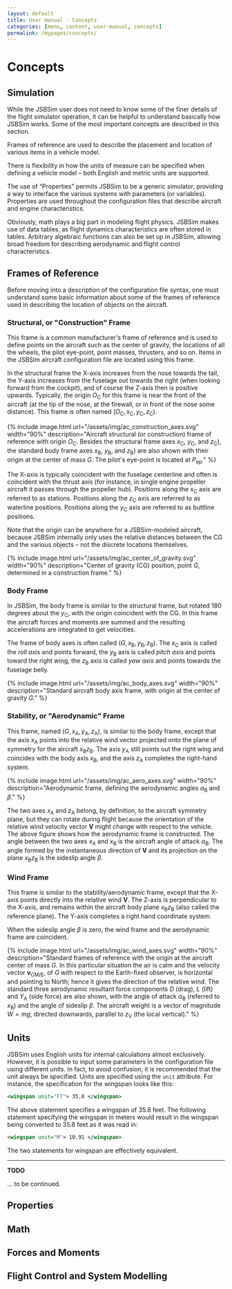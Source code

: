 ```yaml
---
layout: default
title: User manual - Concepts
categories: [menu, content, user-manual, concepts]
permalink: /mypages/concepts/
---
```


# Concepts

## Simulation

While the JSBSim user does not need to know some of the finer details of the flight simulator operation, it can be helpful to understand basically how JSBSim works. Some of the most important concepts are described in this section.

Frames of reference are used to describe the placement and location of various items in a vehicle model.

There is flexibility in how the units of measure can be specified when defining a vehicle model – both English and metric units are supported.

The use of “Properties” permits JSBSim to be a generic simulator, providing a way to interface the various systems with parameters (or variables). Properties are used throughout the configuration files that describe aircraft and engine characteristics.

Obviously, math plays a big part in modeling flight physics. JSBSim makes use of data tables, as flight dynamics characteristics are often stored in tables. Arbitrary algebraic functions can also be set up in JSBSim, allowing broad freedom for describing aerodynamic and flight control characteristics.

## Frames of Reference

Before moving into a description of the configuration file syntax, one must understand some basic information about some of the frames of reference used in describing the location of objects on the aircraft.

### Structural, or "Construction" Frame

This frame is a common manufacturer's frame of reference and is used to define points on the aircraft such as the center of gravity, the locations of all the wheels, the pilot eye-point, point masses, thrusters, and so on. Items in the JSBSim aircraft configuration file are located using this frame.

In the structural frame the X-axis increases from the nose towards the tail, the Y-axis increases from the fuselage out towards the right (when looking forward from the cockpit), and of course the Z-axis then is positive upwards. Typically, the origin $O_\mathrm{C}$ for this frame is near the front of the aircraft (at the tip of the nose, at the firewall, or in front of the nose some distance). This frame is often named $(O_\mathrm{C}, x_\mathrm{C}, y_\mathrm{C}, z_\mathrm{C})$.

{% include image.html
  url="/assets/img/ac_construction_axes.svg"
  width="90%"
  description="Aircraft structural (or construction) frame of reference with origin $O_\mathrm{C}$. Besides the structural frame axes $x_\mathrm{C}$, $y_\mathrm{C}$, and $z_\mathrm{C})$, the standard body frame axes $x_\mathrm{B}$, $y_\mathrm{B}$, and $z_\mathrm{B})$ are also shown with their origin at the center of mass $G$. The pilot's eye-point is located at $P_\mathrm{ep}$."
  %}

The X-axis is typically coincident with the fuselage centerline and often is coincident with the thrust axis (for instance, in single engine propeller aircraft it passes through the propeller hub). Positions along the $x_\mathrm{C}$ axis are referred to as stations. Positions along the $z_\mathrm{C}$ axis are referred to as waterline positions. Positions along the $y_\mathrm{C}$ axis are referred to as buttline positions.

Note that the origin can be anywhere for a JSBSim-modeled aircraft, because JSBSim internally only uses the relative distances between the CG and the various objects – not the discrete locations themselves.

{% include image.html
  url="/assets/img/ac_center_of_gravity.svg"
  width="90%"
  description="Center of gravity (CG) position, point $G$, determined in a construction frame."
  %}

### Body Frame

In JSBSim, the body frame is similar to the structural frame, but rotated 180 degrees about the $y_\mathrm{C}$, with the origin coincident with the CG. In this frame the aircraft forces and moments are summed and the resulting accelerations are integrated to get velocities.

The frame of body axes is often called $(G, x_\mathrm{B}, y_\mathrm{B}, z_\mathrm{B})$. The $x_\mathrm{C}$ axis is called the *roll axis* and points forward, the $y_\mathrm{B}$ axis is called *pitch axis* and points toward the right wing, the $z_\mathrm{B}$ axis is called *yaw axis* and points towards the fuselage belly.

{% include image.html
  url="/assets/img/ac_body_axes.svg"
  width="90%"
  description="Standard aircraft body axis frame, with origin at the center of gravity $G$."
  %}

### Stability, or "Aerodynamic" Frame

This frame, named $(G, x_\mathrm{A}, y_\mathrm{A}, z_\mathrm{A})$, is similar to the body frame, except that the axis $x_\mathrm{A}$ points into the relative wind vector projected onto the plane of symmetry for the aircraft $x_\mathrm{B} z_\mathrm{B}$. The axis $y_\mathrm{A}$ still points out the right wing and coincides with the body axis $x_\mathrm{B}$, and the axis $z_\mathrm{A}$ completes the right-hand system.

{% include image.html
  url="/assets/img/ac_aero_axes.svg"
  width="90%"
  description="Aerodynamic frame, defining the aerodynamic angles $\alpha_\mathrm{B}$ and $\beta$."
  %}

The two axes $x_\mathrm{A}$ and $z_\mathrm{A}$ belong, by definition, to the aircraft symmetry plane, but they can rotate during flight because the orientation of the relative wind velocity vector $\boldsymbol{V}$ might change with respect to the vehicle. The above figure shows how the aerodynamic frame is constructed. The angle between the two axes $x_\mathrm{A}$ and $x_\mathrm{B}$ is the aircraft angle of attack $\alpha_\mathrm{B}$. The angle formed by the instantaneous direction of $\boldsymbol{V}$ and its projection on the plane $x_\mathrm{B} z_\mathrm{B}$ is the sideslip angle $\beta$.

### Wind Frame

This frame is similar to the stability/aerodynamic frame, except that the X-axis points directly into the relative wind $\boldsymbol{V}$. The Z-axis is perpendicular to the X-axis, and remains within the aircraft body plane $x_\mathrm{B} z_\mathrm{B}$ (also called the reference plane). The Y-axis completes a right hand coordinate system.

When the sideslip angle $\beta$ is zero, the wind frame and the aerodynamic frame are coincident.

{% include image.html
  url="/assets/img/ac_wind_axes.svg"
  width="90%"
  description="Standard frames of reference with the origin at the aircraft center of mass $G$. In this particular
situation the air is calm and the velocity vector $\boldsymbol{v}_\mathrm{CM/E}$, of $G$ with respect to the Earth-fixed observer, is horizontal and pointing to North; hence it gives the direction of the relative wind. The standard three aerodynamic resultant force components $D$ (drag), $L$ (lift) and $Y_\mathrm{A}$ (side force) are also shown, with the angle of attack $\alpha_\mathrm{B}$ (referred to $x_\mathrm{B}$) and the angle of sideslip $\beta$. The aircraft weight is a vector of magnitude $W = mg$, directed downwards, parallel to $z_\mathrm{V}$ (the local vertical)."
  %}


## Units

JSBSim uses English units for internal calculations almost exclusively. However, it is possible to input some parameters in the configuration file using different units. In fact, to avoid confusion, it is recommended that the unit always be specified. Units are specified using the `unit` attribute. For instance, the specification for the wingspan looks like this:

```xml
<wingspan unit="FT"> 35.8 </wingspan>
```

The above statement specifies a wingspan of 35.8 feet. The following statement specifying the wingspan in meters would result in the wingspan being converted to 35.8 feet as it was read in:

```xml
<wingspan unit="M"> 10.91 </wingspan>
```

The two statements for wingspan are effectively equivalent.

---

**TODO**

... to be continued.

## Properties

## Math

## Forces and Moments

## Flight Control and System Modelling
